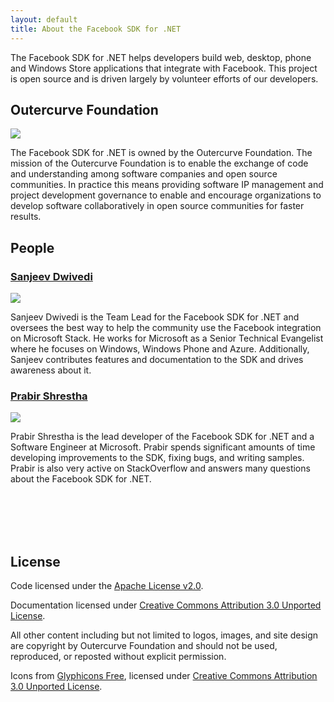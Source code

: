 ```yaml
---
layout: default
title: About the Facebook SDK for .NET
---
```


The Facebook SDK for .NET helps developers build web, desktop, phone and Windows Store applications that integrate with Facebook. This project is open source and is driven largely by volunteer efforts of our developers. 

## Outercurve Foundation

<div class="person">
<a href="http://outercurve.org"><img src="https://pbs.twimg.com/profile_images/1133051607/outercurve_normal.JPG" /></a>
<p>The Facebook SDK for .NET is owned by the Outercurve Foundation. The mission of the Outercurve Foundation is to enable the exchange of code and understanding among software companies and open source communities. In practice this means providing software IP management and project development governance to enable and encourage organizations to develop software collaboratively in open source communities for faster results.</p>
</div>

## People

<div class="person">
<h3><a href="http://sanjeev.dwivedi.net">Sanjeev Dwivedi</a></h3>
<a href="http://sanjeev.dwivedi.net"><img src="http://www.gravatar.com/avatar/c92022072e01db2c19eaa8b53312d3d8.png?s=150" /></a>
<p>Sanjeev Dwivedi is the Team Lead for the Facebook SDK for .NET and oversees the best way to help the community use the Facebook integration on Microsoft Stack. He works for Microsoft as a Senior Technical Evangelist where he focuses on Windows, Windows Phone and Azure. Additionally, Sanjeev contributes features and documentation to the SDK and drives awareness about it.</p> 
</div>

<div style="clear:all"></div>

<div class="person" >
<h3><a href="http://prabir.me">Prabir Shrestha</a></h3>
<a href="http://prabir.me"><img src="http://www.gravatar.com/avatar/08580f0e341ffc9146050ac8d368a8e2.png?s=150" /></a>
<p>Prabir Shrestha is the lead developer of the Facebook SDK for .NET and a Software Engineer at Microsoft. Prabir spends significant amounts of time developing improvements to the SDK, fixing bugs, and writing samples. Prabir is also very active on StackOverflow and answers many questions about the Facebook SDK for .NET.</p>
</div>

<br/><br/><br/><br/>

## License

Code licensed under the [Apache License v2.0](http://www.apache.org/licenses/LICENSE-2.0).

Documentation licensed under [Creative Commons Attribution 3.0 Unported License](http://creativecommons.org/licenses/by/3.0/).

All other content including but not limited to logos, images, and site design are copyright by Outercurve Foundation and should not be used, reproduced, or reposted without explicit permission.

Icons from [Glyphicons Free](http://glyphicons.com), licensed under [Creative Commons Attribution 3.0 Unported License](http://creativecommons.org/licenses/by/3.0/).
